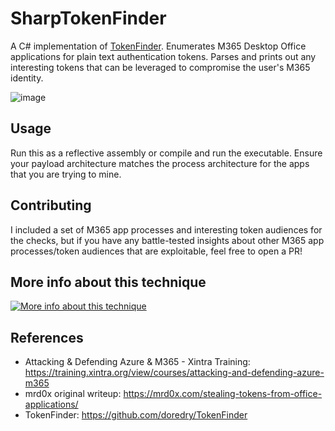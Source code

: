 # SharpTokenFinder
A C# implementation of [TokenFinder](https://github.com/doredry/TokenFinder/blob/main/TokenFinder.py). Enumerates M365 Desktop Office applications for plain text authentication tokens. Parses and prints out any interesting tokens that can be leveraged to compromise the user's M365 identity.  

![image](https://github.com/HuskyHacks/SharpTokenFinder/assets/57866415/bc52695a-e1c6-418e-abf9-3d98a3c9fa43)

## Usage
Run this as a reflective assembly or compile and run the executable. Ensure your payload architecture matches the process architecture for the apps that you are trying to mine.

## Contributing
I included a set of M365 app processes and interesting token audiences for the checks, but if you have any battle-tested insights about other M365 app processes/token audiences that are exploitable, feel free to open a PR!

## More info about this technique
[![More info about this technique](https://img.youtube.com/vi/y4Ue_Es5cGA/0.jpg)](https://www.youtube.com/watch?v=y4Ue_Es5cGA)

## References
- Attacking & Defending Azure & M365 - Xintra Training: https://training.xintra.org/view/courses/attacking-and-defending-azure-m365
- mrd0x original writeup: https://mrd0x.com/stealing-tokens-from-office-applications/
- TokenFinder: https://github.com/doredry/TokenFinder

